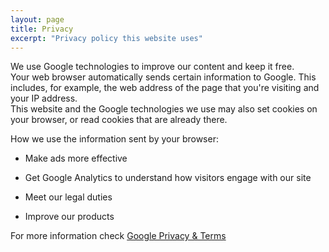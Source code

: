 ```yaml
---
layout: page
title: Privacy
excerpt: "Privacy policy this website uses"
---
```


We use Google technologies to improve our content and keep it free.<br>
Your web browser automatically sends certain information to Google. This includes, for example, the web address of the page that you're visiting and your IP address.<br>
This website and the Google technologies we use may also set cookies on your browser, or read cookies that are already there.

How we use the information sent by your browser:

* Make ads more effective

* Get Google Analytics to understand how visitors engage with our site

* Meet our legal duties

* Improve our products

For more information check [Google Privacy & Terms](https://www.google.com/policies/privacy/partners/)